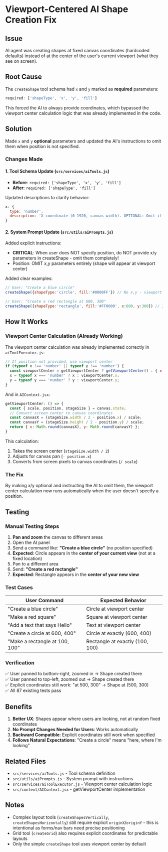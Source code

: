 # Viewport-Centered AI Shape Creation Fix

## Issue
AI agent was creating shapes at fixed canvas coordinates (hardcoded defaults) instead of at the center of the user's current viewport (what they see on screen).

## Root Cause
The `createShape` tool schema had `x` and `y` marked as **required** parameters:
```javascript
required: ['shapeType', 'x', 'y', 'fill']
```

This forced the AI to always provide coordinates, which bypassed the viewport center calculation logic that was already implemented in the code.

## Solution
Made `x` and `y` **optional** parameters and updated the AI's instructions to omit them when position is not specified.

### Changes Made

#### 1. Tool Schema Update (`src/services/aiTools.js`)
- **Before**: `required: ['shapeType', 'x', 'y', 'fill']`
- **After**: `required: ['shapeType', 'fill']`

Updated descriptions to clarify behavior:
```javascript
x: {
  type: 'number',
  description: 'X coordinate (0-1920, canvas width). OPTIONAL: Omit if user does not specify position - shape will be created at viewport center.',
}
```

#### 2. System Prompt Update (`src/utils/aiPrompts.js`)
Added explicit instructions:
- **CRITICAL**: When user does NOT specify position, do NOT provide x/y parameters in createShape - omit them completely!
- Position: OMIT x,y parameters entirely (shape will appear at viewport center)

Added clear examples:
```javascript
// User: "Create a blue circle"
createShape({shapeType:'circle', fill:'#0000FF'}) // No x,y - viewport center!

// User: "Create a red rectangle at 600, 300"  
createShape({shapeType:'rectangle', fill:'#FF0000', x:600, y:300}) // Include x,y
```

## How It Works

### Viewport Center Calculation (Already Working)
The viewport center calculation was already implemented correctly in `aiToolExecutor.js`:

```javascript
// If position not provided, use viewport center
if (typeof x !== 'number' || typeof y !== 'number') {
  const viewportCenter = getViewportCenter ? getViewportCenter() : { x: 500, y: 400 };
  x = typeof x === 'number' ? x : viewportCenter.x;
  y = typeof y === 'number' ? y : viewportCenter.y;
}
```

And in `AIContext.jsx`:
```javascript
getViewportCenter: () => {
  const { scale, position, stageSize } = canvas.state;
  // Convert screen center to canvas coordinates
  const canvasX = (stageSize.width / 2 - position.x) / scale;
  const canvasY = (stageSize.height / 2 - position.y) / scale;
  return { x: Math.round(canvasX), y: Math.round(canvasY) };
}
```

This calculation:
1. Takes the screen center (`stageSize.width / 2`)
2. Adjusts for canvas pan (`- position.x`)
3. Converts from screen pixels to canvas coordinates (`/ scale`)

### The Fix
By making x/y optional and instructing the AI to omit them, the viewport center calculation now runs automatically when the user doesn't specify a position.

## Testing

### Manual Testing Steps
1. **Pan and zoom** the canvas to different areas
2. Open the AI panel
3. Send a command like: **"Create a blue circle"** (no position specified)
4. **Expected**: Circle appears in the **center of your current view** (not at a fixed location)
5. Pan to a different area
6. Send: **"Create a red rectangle"**
7. **Expected**: Rectangle appears in the **center of your new view**

### Test Cases
| User Command | Expected Behavior |
|--------------|-------------------|
| "Create a blue circle" | Circle at viewport center |
| "Make a red square" | Square at viewport center |
| "Add a text that says Hello" | Text at viewport center |
| "Create a circle at 600, 400" | Circle at exactly (600, 400) |
| "Make a rectangle at 100, 100" | Rectangle at exactly (100, 100) |

### Verification
✅ User panned to bottom-right, zoomed in → Shape created there  
✅ User panned to top-left, zoomed out → Shape created there  
✅ Explicit coordinates still work: "at 500, 300" → Shape at (500, 300)  
✅ All 87 existing tests pass

## Benefits
1. **Better UX**: Shapes appear where users are looking, not at random fixed coordinates
2. **No Prompt Changes Needed for Users**: Works automatically
3. **Backward Compatible**: Explicit coordinates still work when specified
4. **Follows Natural Expectations**: "Create a circle" means "here, where I'm looking"

## Related Files
- `src/services/aiTools.js` - Tool schema definition
- `src/utils/aiPrompts.js` - System prompt with instructions
- `src/services/aiToolExecutor.js` - Viewport center calculation logic
- `src/context/AIContext.jsx` - getViewportCenter implementation

## Notes
- Complex layout tools (`createShapesVertically`, `createShapesHorizontally`) still require explicit `originX`/`originY` - this is intentional as forms/nav bars need precise positioning
- Grid tool (`createGrid`) also requires explicit coordinates for predictable layouts
- Only the simple `createShape` tool uses viewport center by default

